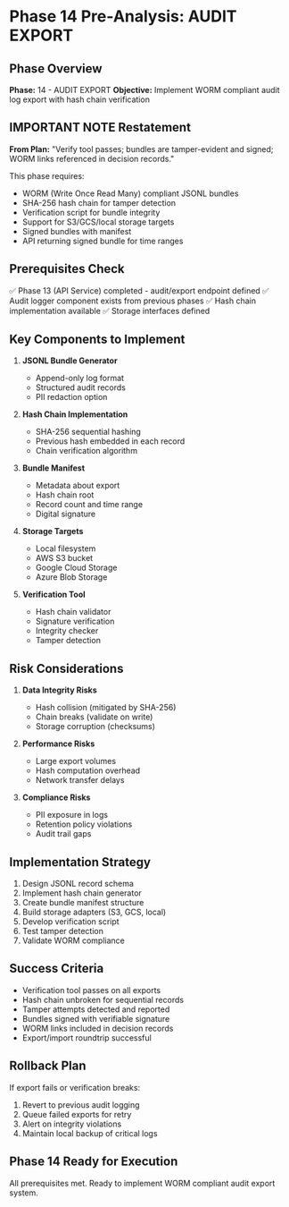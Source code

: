 # Phase 14 Pre-Analysis: AUDIT EXPORT

## Phase Overview
**Phase:** 14 - AUDIT EXPORT
**Objective:** Implement WORM compliant audit log export with hash chain verification

## IMPORTANT NOTE Restatement
**From Plan:** "Verify tool passes; bundles are tamper-evident and signed; WORM links referenced in decision records."

This phase requires:
- WORM (Write Once Read Many) compliant JSONL bundles
- SHA-256 hash chain for tamper detection
- Verification script for bundle integrity
- Support for S3/GCS/local storage targets
- Signed bundles with manifest
- API returning signed bundle for time ranges

## Prerequisites Check
✅ Phase 13 (API Service) completed - audit/export endpoint defined
✅ Audit logger component exists from previous phases
✅ Hash chain implementation available
✅ Storage interfaces defined

## Key Components to Implement
1. **JSONL Bundle Generator**
   - Append-only log format
   - Structured audit records
   - PII redaction option

2. **Hash Chain Implementation**
   - SHA-256 sequential hashing
   - Previous hash embedded in each record
   - Chain verification algorithm

3. **Bundle Manifest**
   - Metadata about export
   - Hash chain root
   - Record count and time range
   - Digital signature

4. **Storage Targets**
   - Local filesystem
   - AWS S3 bucket
   - Google Cloud Storage
   - Azure Blob Storage

5. **Verification Tool**
   - Hash chain validator
   - Signature verification
   - Integrity checker
   - Tamper detection

## Risk Considerations
1. **Data Integrity Risks**
   - Hash collision (mitigated by SHA-256)
   - Chain breaks (validate on write)
   - Storage corruption (checksums)

2. **Performance Risks**
   - Large export volumes
   - Hash computation overhead
   - Network transfer delays

3. **Compliance Risks**
   - PII exposure in logs
   - Retention policy violations
   - Audit trail gaps

## Implementation Strategy
1. Design JSONL record schema
2. Implement hash chain generator
3. Create bundle manifest structure
4. Build storage adapters (S3, GCS, local)
5. Develop verification script
6. Test tamper detection
7. Validate WORM compliance

## Success Criteria
- Verification tool passes on all exports
- Hash chain unbroken for sequential records
- Tamper attempts detected and reported
- Bundles signed with verifiable signature
- WORM links included in decision records
- Export/import roundtrip successful

## Rollback Plan
If export fails or verification breaks:
1. Revert to previous audit logging
2. Queue failed exports for retry
3. Alert on integrity violations
4. Maintain local backup of critical logs

## Phase 14 Ready for Execution
All prerequisites met. Ready to implement WORM compliant audit export system.
